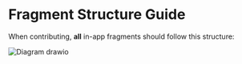 # Fragment Structure Guide
When contributing, **all** in-app fragments should follow this structure:

![Diagram drawio](https://user-images.githubusercontent.com/50536495/177932922-8b9a53ed-df65-4160-aa25-9663897f91ec.png)


